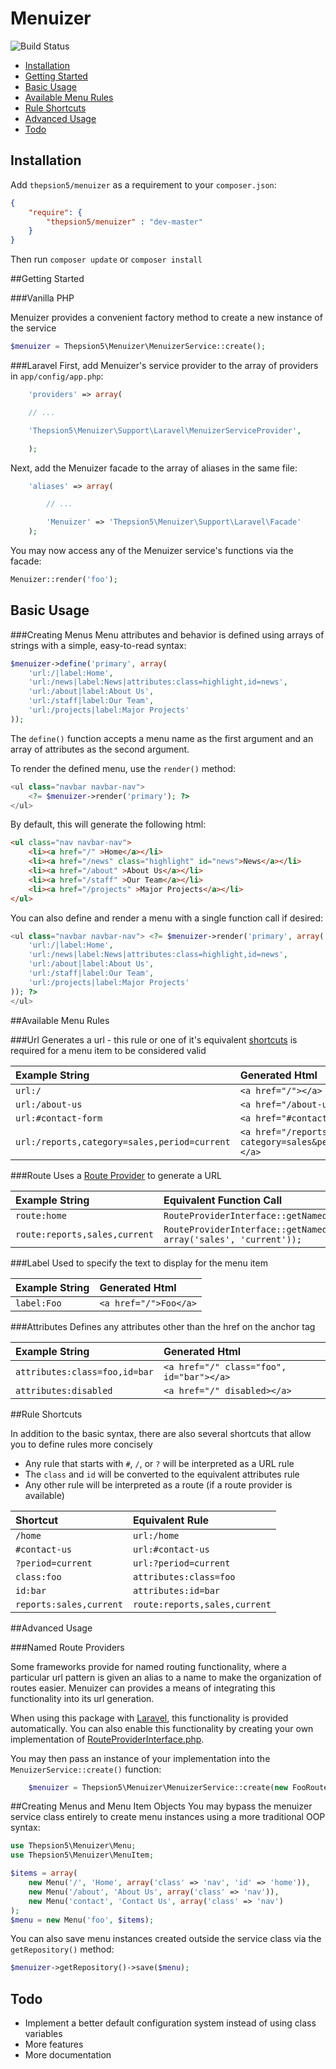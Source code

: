# Menuizer

![Build Status](https://travis-ci.org/thepsion5/menuizer.svg?branch=master)


* [Installation](#installation)
* [Getting Started](#getting-started)
* [Basic Usage](#basic-usage)
* [Available Menu Rules](#available-menu-rules)
* [Rule Shortcuts](#rule-shortcuts)
* [Advanced Usage](#advanced-usage)
* [Todo](#todo)

<a name="installation"></a>
## Installation

Add `thepsion5/menuizer` as a requirement to your `composer.json`:

````json
{
    "require": {
        "thepsion5/menuizer" : "dev-master"
    }
}
````
Then run `composer update` or `composer install`

<a name="getting-started"></a>
##Getting Started

###Vanilla PHP

Menuizer provides a convenient factory method to create a new instance of the service
````php
$menuizer = Thepsion5\Menuizer\MenuizerService::create();
````
<a name="getting-started-laravel"></a>
###Laravel
First, add Menuizer's service provider to the array of providers in `app/config/app.php`:

````php
    'providers' => array(

    // ...

    'Thepsion5\Menuizer\Support\Laravel\MenuizerServiceProvider',

    );
````
Next, add the Menuizer facade to the array of aliases in the same file:
````php
    'aliases' => array(

        // ...

        'Menuizer' => 'Thepsion5\Menuizer\Support\Laravel\Facade'
    );
````
You may now access any of the Menuizer service's functions via the facade:
````php
Menuizer::render('foo');
````

<a name="basic-usage"></a>
## Basic Usage

###Creating Menus
Menu attributes and behavior is defined using arrays of strings with a simple, easy-to-read syntax:
````php
$menuizer->define('primary', array(
    'url:/|label:Home',
    'url:/news|label:News|attributes:class=highlight,id=news',
    'url:/about|label:About Us',
    'url:/staff|label:Our Team',
    'url:/projects|label:Major Projects'
));
````
The `define()` function accepts a menu name as the first argument and an array of attributes as the second argument.

To render the defined menu, use the `render()` method:
````php
<ul class="navbar navbar-nav">
    <?= $menuizer->render('primary'); ?>
</ul>
````
By default, this will generate the following html:
````html
<ul class="nav navbar-nav">
    <li><a href="/" >Home</a></li>
    <li><a href="/news" class="highlight" id="news">News</a></li>
    <li><a href="/about" >About Us</a></li>
    <li><a href="/staff" >Our Team</a></li>
    <li><a href="/projects" >Major Projects</a></li>
</ul>
````
You can also define and render a menu with a single function call if desired:
````php
<ul class="navbar navbar-nav"> <?= $menuizer->render('primary', array(
    'url:/|label:Home',
    'url:/news|label:News|attributes:class=highlight,id=news',
    'url:/about|label:About Us',
    'url:/staff|label:Our Team',
    'url:/projects|label:Major Projects'
)); ?>
</ul>
````

<a name="available-menu-rules"></a>
##Available Menu Rules

###Url
Generates a url - this rule or one of it's equivalent [shortcuts](#rule-shortcuts) is required for a menu item to be considered valid

| Example String                               | Generated Html                                          |
| :------------------------------------------- | :------------------------------------------------------ |
| `url:/`                                      | `<a href="/"></a>`                                      |
| `url:/about-us`                              | `<a href="/about-us"></a>`                              |
| `url:#contact-form`                          | `<a href="#contact-form"></a>`                          |
| `url:/reports,category=sales,period=current` | `<a href="/reports?category=sales&period=current"></a>` |

###Route
Uses a [Route Provider](#named-route-providers) to generate a URL

| Example String                | Equivalent Function Call
| :---------------------------- | :-----------------------
| `route:home`                  | `RouteProviderInterface::getNamedRoute('home');`
| `route:reports,sales,current` | `RouteProviderInterface::getNamedRoute('reports', array('sales', 'current'));`

###Label
Used to specify the text to display for the menu item

| Example String | Generated Html        |
| :------------- | :-------------------- |
| `label:Foo`    | `<a href="/">Foo</a>` |

###Attributes
Defines any attributes other than the href on the anchor tag

| Example String                | Generated Html                           |
| :---------------------------- | :--------------------------------------- |
| `attributes:class=foo,id=bar` | `<a href="/" class="foo", id="bar"></a>` |
| `attributes:disabled`         | `<a href="/" disabled></a>`              |

<a name="rule-shortcuts"></a>
##Rule Shortcuts

In addition to the basic syntax, there are also several shortcuts that allow you to define rules more concisely

* Any rule that starts with `#`, `/`, or `?` will be interpreted as a URL rule
* The `class` and `id` will be converted to the equivalent attributes rule
* Any other rule will be interpreted as a route (if a route provider is available)

| Shortcut                | Equivalent Rule               |
| :----------             | :---------------------------- |
| `/home`                 | `url:/home`                   |
| `#contact-us`           | `url:#contact-us`             |
| `?period=current`       | `url:?period=current`         |
| `class:foo`             | `attributes:class=foo`        |
| `id:bar`                | `attributes:id=bar`           |
| `reports:sales,current` | `route:reports,sales,current` |

##Advanced Usage

<a name="named-route-providers"></a>
###Named Route Providers

Some frameworks provide for named routing functionality, where a particular url pattern is given an alias to a name
to make the organization of routes easier. Menuizer can provides a means of integrating this functionality into its
url generation.

When using this package with [Laravel](#getting-started-laravel), this functionality is provided automatically. You
can also enable this functionality by creating your own implementation of [RouteProviderInterface.php](/src/RouteProviderInterface.php).

You may then pass an instance of your implementation into the `MenuizerService::create()` function:
````php
    $menuizer = Thepsion5\Menuizer\MenuizerService::create(new FooRouteProvider);
````

##Creating Menus and Menu Item Objects
You may bypass the menuizer service class entirely to create menu instances using a more traditional OOP syntax:
````php
use Thepsion5\Menuizer\Menu;
use Thepsion5\Menuizer\MenuItem;

$items = array(
    new Menu('/', 'Home', array('class' => 'nav', 'id' => 'home')),
    new Menu('/about', 'About Us', array('class' => 'nav')),
    new Menu('contact', 'Contact Us', array('class' => 'nav')
);
$menu = new Menu('foo', $items);
````
You can also save menu instances created outside the service class via the `getRepository()` method:
````php
$menuizer->getRepository()->save($menu);
````
<a name="todo"></a>

## Todo
* Implement a better default configuration system instead of using class variables
* More features
* More documentation
